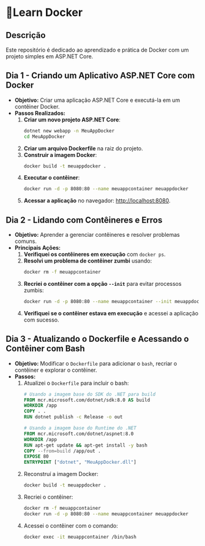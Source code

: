 # 🐋Learn Docker

## Descrição
Este repositório é dedicado ao aprendizado e prática de Docker com um projeto simples em ASP.NET Core.

## Dia 1 - Criando um Aplicativo ASP.NET Core com Docker

- **Objetivo:** Criar uma aplicação ASP.NET Core e executá-la em um contêiner Docker.
- **Passos Realizados:**
  1. **Criar um novo projeto ASP.NET Core**:
     ```bash
     dotnet new webapp -n MeuAppDocker
     cd MeuAppDocker
     ```
  2. **Criar um arquivo Dockerfile** na raiz do projeto.
  3. **Construir a imagem Docker**:
     ```bash
     docker build -t meuappdocker .
     ```
  4. **Executar o contêiner**:
     ```bash
     docker run -d -p 8080:80 --name meuappcontainer meuappdocker
     ```
  5. **Acessar a aplicação** no navegador: [http://localhost:8080](http://localhost:8080).

## Dia 2 - Lidando com Contêineres e Erros

- **Objetivo:** Aprender a gerenciar contêineres e resolver problemas comuns.
- **Principais Ações:**
  1. **Verifiquei os contêineres em execução** com `docker ps`.
  2. **Resolvi um problema de contêiner zumbi** usando:
     ```bash
     docker rm -f meuappcontainer
     ```
  3. **Recriei o contêiner com a opção `--init`** para evitar processos zumbis:
     ```bash
     docker run -d -p 8080:80 --name meuappcontainer --init meuappdocker
     ```
  4. **Verifiquei se o contêiner estava em execução** e acessei a aplicação com sucesso.

## Dia 3 - Atualizando o Dockerfile e Acessando o Contêiner com Bash

- **Objetivo:** Modificar o `Dockerfile` para adicionar o `bash`, recriar o contêiner e explorar o contêiner.
- **Passos:**
  1. Atualizei o `Dockerfile` para incluir o bash:
     ```Dockerfile
     # Usando a imagem base do SDK do .NET para build
     FROM mcr.microsoft.com/dotnet/sdk:8.0 AS build
     WORKDIR /app
     COPY . .
     RUN dotnet publish -c Release -o out

     # Usando a imagem base do Runtime do .NET
     FROM mcr.microsoft.com/dotnet/aspnet:8.0
     WORKDIR /app
     RUN apt-get update && apt-get install -y bash
     COPY --from=build /app/out .
     EXPOSE 80
     ENTRYPOINT ["dotnet", "MeuAppDocker.dll"]
     ```
  2. Reconstruí a imagem Docker:
     ```bash
     docker build -t meuappdocker .
     ```
  3. Recriei o contêiner:
     ```bash
     docker rm -f meuappcontainer
     docker run -d -p 8080:80 --name meuappcontainer meuappdocker
     ```
  4. Acessei o contêiner com o comando:
     ```bash
     docker exec -it meuappcontainer /bin/bash
     ```
